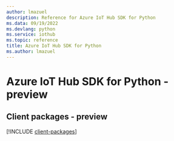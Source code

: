 ```yaml
---
author: lmazuel
description: Reference for Azure IoT Hub SDK for Python
ms.data: 09/19/2022
ms.devlang: python
ms.service: iothub
ms.topic: reference
title: Azure IoT Hub SDK for Python
ms.author: lmazuel
---
```

# Azure IoT Hub SDK for Python - preview

## Client packages - preview
[!INCLUDE [client-packages](iot-hub-client-index.md)]